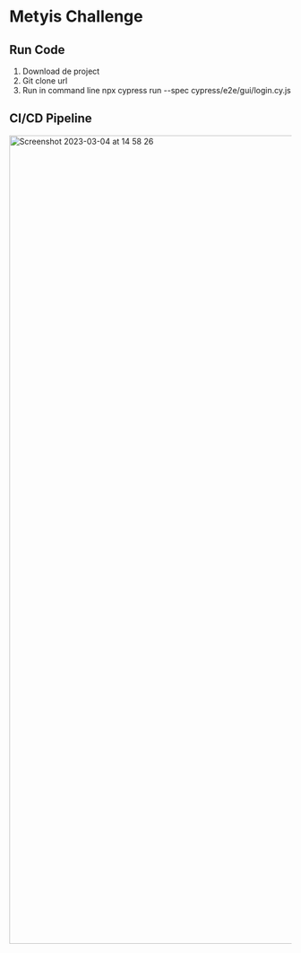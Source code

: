 # Metyis Challenge

## Run Code

1. Download de project 
2. Git clone url
3. Run in command line npx cypress run --spec cypress/e2e/gui/login.cy.js

## CI/CD Pipeline

<img width="1440" alt="Screenshot 2023-03-04 at 14 58 26" src="https://user-images.githubusercontent.com/32099971/222917272-069429c0-10b8-42e0-ac07-9c59c6208632.png">

